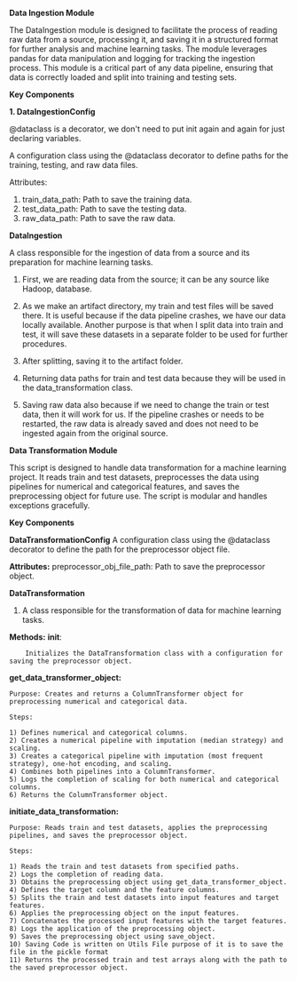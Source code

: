 **Data Ingestion Module**

The DataIngestion module is designed to facilitate the process of reading raw data from a source, processing it, and saving it in a structured format for further analysis and machine learning tasks. The module leverages pandas for data manipulation and logging for tracking the ingestion process. This module is a critical part of any data pipeline, ensuring that data is correctly loaded and split into training and testing sets.

**Key Components**

**1. DataIngestionConfig**

@dataclass is a decorator, we don't need to put init again and again for just declaring variables.

A configuration class using the @dataclass decorator to define paths for the training, testing, and raw data files.

Attributes:
1) train_data_path: Path to save the training data.
2) test_data_path: Path to save the testing data.
3) raw_data_path: Path to save the raw data.

**DataIngestion**

A class responsible for the ingestion of data from a source and its preparation for machine learning tasks.

1) First, we are reading data from the source; it can be any source like Hadoop, database.

2) As we make an artifact directory, my train and test files will be saved there. It is useful because if the data pipeline crashes, we have our data locally available. Another purpose is that when I split data into train and test, it will save these datasets in a separate folder to be used for further procedures.

3) After splitting, saving it to the artifact folder.

4) Returning data paths for train and test data because they will be used in the data_transformation class.

5) Saving raw data also because if we need to change the train or test data, then it will work for us. If the pipeline crashes or needs to be restarted, the raw data is already saved and does not need to be ingested again from the original source.



**Data Transformation Module**

This script is designed to handle data transformation for a machine learning project. It reads train and test datasets, preprocesses the data using pipelines for numerical and categorical features, and saves the preprocessing object for future use. The script is modular and handles exceptions gracefully.


**Key Components**

**DataTransformationConfig**
A configuration class using the @dataclass decorator to define the path for the preprocessor object file.

**Attributes:**
preprocessor_obj_file_path: Path to save the preprocessor object.

**DataTransformation**
1) A class responsible for the transformation of data for machine learning tasks.

**Methods:**
    __init__:

        Initializes the DataTransformation class with a configuration for saving the preprocessor object.
**get_data_transformer_object:**

    Purpose: Creates and returns a ColumnTransformer object for preprocessing numerical and categorical data.
    
    Steps:
    
    1) Defines numerical and categorical columns.
    2) Creates a numerical pipeline with imputation (median strategy) and scaling.
    3) Creates a categorical pipeline with imputation (most frequent strategy), one-hot encoding, and scaling.
    4) Combines both pipelines into a ColumnTransformer.
    5) Logs the completion of scaling for both numerical and categorical columns.
    6) Returns the ColumnTransformer object.

**initiate_data_transformation:**

    Purpose: Reads train and test datasets, applies the preprocessing pipelines, and saves the preprocessor object.
    
    Steps:
    
    1) Reads the train and test datasets from specified paths.
    2) Logs the completion of reading data.
    3) Obtains the preprocessing object using get_data_transformer_object.
    4) Defines the target column and the feature columns.
    5) Splits the train and test datasets into input features and target features.
    6) Applies the preprocessing object on the input features.
    7) Concatenates the processed input features with the target features.
    8) Logs the application of the preprocessing object.
    9) Saves the preprocessing object using save_object.
    10) Saving Code is written on Utils File purpose of it is to save the file in the pickle format
    11) Returns the processed train and test arrays along with the path to the saved preprocessor object.
